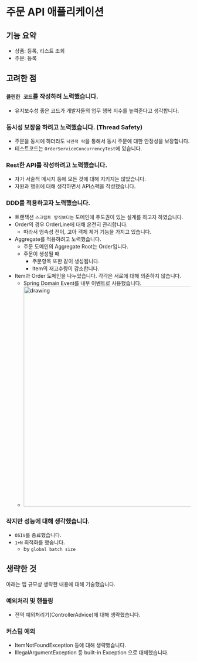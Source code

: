# 주문 API 애플리케이션

## 기능 요약

- 상품: 등록, 리스트 조회
- 주문: 등록

## 고려한 점

### `클린한 코드`를 작성하려 노력했습니다.

- 유지보수성 좋은 코드가 개발자들의 업무 행복 지수를 높여준다고 생각합니다.

### **동시성 보장**을 하려고 **노력**했습니다. (**Thread Safety**)
  - 주문을 동시에 하더라도 `낙관적 락`을 통해서 동시 주문에 대한 안정성을 보장합니다.
  - 테스트코드는 `OrderServiceConcurrencyTest`에 있습니다.

### Rest한 API를 작성하려고 노력했습니다.

- 자가 서술적 메시지 등에 모든 것에 대해 지키지는 않았습니다.
- 자원과 행위에 대해 생각하면서 API스펙을 작성했습니다.

### **DDD**를 적용하고자 노력했습니다.
  - 트랜잭션 `스크립트 방식보다는` 도메인에 주도권이 있는 설계를 하고자 하였습니다.
  - Order의 경우 OrderLine에 대해 온전히 관리합니다.
    - 따라서 영속성 전이, 고아 객체 제거 기능을 가지고 있습니다.
  - Aggregate를 적용하려고 노력했습니다.
    - 주문 도메인의 Aggregate Root는 Order입니다.
    - 주문이 생성될 때 
      - 주문항목 또한 같이 생성됩니다.
      - Item의 재고수량이 감소합니다.
- Item과 Order 도메인을 나누었습니다. 각각은 서로에 대해 의존하지 않습니다.
  - Spring Domain Event를 내부 이벤트로 사용했습니다.
  - <img src="https://user-images.githubusercontent.com/66164361/216045147-4c15d80a-ebfa-4030-85ae-f64f440e0dcd.png" alt="drawing" width="600"/>

### 작지만 성능에 대해 생각했습니다.
- `OSIV`를 종료했습니다.
- `1+N` 최적화를 했습니다.
  - by `global batch size`
 
## 생략한 것

아래는 앱 규모상 생략한 내용에 대해 기술했습니다.

### 예외처리 및 핸들링

- 전역 예외처리기(ControllerAdvice)에 대해 생략했습니다.

### 커스텀 예외

- ItemNotFoundException 등에 대해 생략했습니다.
- IllegalArgumentException 등 built-in Exception 으로 대체했습니다.
